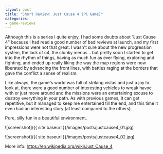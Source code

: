 ```yaml
---
layout: post
title: "Short Review: Just Cause 4 (PC Game)"
categories:
- game-reviews
---
```


<p>
Although this is a series I quite enjoy, I had some doubts about "Just Cause 4" because I had read a good number of bad reviews at launch, and my first impressions were not that great. I wasn't sure about the new progression system, the lack of c4, the clunky menus... but pretty soon I started to get into the rhythm of things, having as much fun as ever flying, exploring and fighting, and ended up really liking the way the map regions were now liberated by advancing the front lines, with battles raging at the borders that gave the conflict a sense of realism.
</p>
<p>
Like always, the game's world was full of striking vistas and just a joy to look at, there were a good number of interesting vehicles to wreak havoc with or just move around and the missions were an entertaining excuse to destroy everything in your path. As with previous games, it can get repetitive, but it managed to keep me entertained till the end, and this time it even had an interesting story (at least compared to the others).
</p>
<p>
Pure, silly fun in a beautiful environment.
</p>

![screenshot]({{ site.baseurl }}/images/posts/justcause4_01.jpg)

![screenshot]({{ site.baseurl }}/images/posts/justcause4_02.jpg)


<p>More info: <a href="https://en.wikipedia.org/wiki/Just_Cause_4">https://en.wikipedia.org/wiki/Just_Cause_4</a><p>

